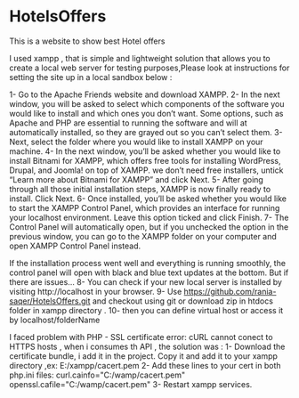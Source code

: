 # HotelsOffers
This is a website to show  best Hotel offers 

I used xampp , that is simple and lightweight solution that allows you to create a local web server for testing purposes,Please look at instructions for setting the site up in a local sandbox below :

1- Go to the Apache Friends website and download XAMPP.
2- In the next window, you will be asked to select which components of the software you would like to 
   install and which ones you don’t want. Some options, such as Apache and PHP are essential to running the
   software and will at automatically installed, so they are grayed out so you can’t select them.
3- Next, select the folder where you would like to install XAMPP on your machine.
4- In the next window, you’ll be asked whether you would like to install Bitnami for XAMPP, which offers free tools for installing WordPress, Drupal, and Joomla! on top of XAMPP.
   we don’t need free installers, untick “Learn more about Bitnami for XAMPP” and click Next.
5- After going through all those initial installation steps, XAMPP is now finally ready to install. Click Next.
6- Once installed, you’ll be asked whether you would like to start the XAMPP Control Panel, which provides an interface for running your localhost environment. Leave this option ticked and click Finish.
7- The Control Panel will automatically open, but if you unchecked the option in the previous window, you can go to the XAMPP folder on your computer and open XAMPP Control Panel instead.

If the installation process went well and everything is running smoothly, the control panel will open with black and blue text updates at the bottom. But if there are issues…
8- You can check if your new local server is installed by visiting http://localhost in your browser.
9- Use https://github.com/rania-saqer/HotelsOffers.git and checkout using git or download zip in htdocs folder in xampp directory .
10- then you can define virtual host  or access it by localhost/folderName 

I faced problem with  PHP - SSL certificate error:  cURL cannot conect to HTTPS hosts , when i consumes th API ,
the solution was :
1- Download the certificate bundle, i add it in the project. Copy it and add it to your xampp directory ,ex: E:/xampp/cacert.pem 
2- Add these lines to your cert in both php.ini files:
   curl.cainfo="C:/wamp/cacert.pem"
   openssl.cafile="C:/wamp/cacert.pem"
3- Restart xampp services.

 

